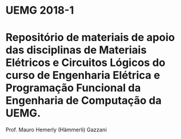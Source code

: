﻿# UEMG 2018-1

# Repositório de materiais de apoio das disciplinas de Materiais Elétricos e Circuitos Lógicos do curso de Engenharia Elétrica e Programação Funcional da Engenharia de Computação da UEMG.

Prof. Mauro Hemerly (Hämmerli) Gazzani
